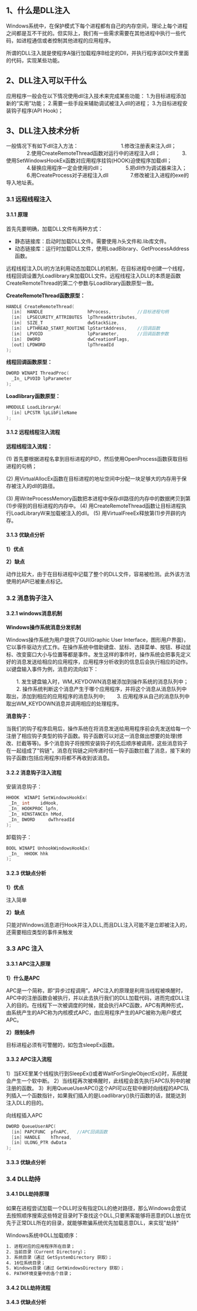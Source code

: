 ## 1、什么是DLL注入

Windows系统中，在保护模式下每个进程都有自己的内存空间，理论上每个进程之间都是互不干扰的。但实际上，我们有一些需求需要在其他进程中执行一些代码，如进程通信或者控制其他进程的应用程序。

所谓的DLL注入就是使程序A强行加载程序B给定的Dll，并执行程序该Dll文件里面的代码，实现某些功能。

## 2、DLL注入可以干什么

应用程序一般会在以下情况使用dll注入技术来完成某些功能：
	1.为目标进程添加新的“实用”功能；
	2.需要一些手段来辅助调试被注入dll的进程；
	3.为目标进程安装钩子程序(API Hook)；

## 3、DLL注入技术分析

一般情况下有如下dll注入方法：　　　　
　　　　1.修改注册表来注入dll；
　　　　2.使用CreateRemoteThread函数对运行中的进程注入dll；
　　　　3.使用SetWindowsHookEx函数对应用程序挂钩(HOOK)迫使程序加载dll；
　　　　4.替换应用程序一定会使用的dll；
　　　　5.把dll作为调试器来注入；
　　　　6.用CreateProcess对子进程注入dll
　　　　7.修改被注入进程的exe的导入地址表。

### 3.1 远程线程注入

#### 3.1.1 原理

首先先要明确，加载DLL文件有两种方式：

- 静态链接库：启动时加载DLL文件。需要使用.h头文件和.lib库文件。
- 动态链接库：运行时加载DLL文件，使用LoadBibrary、GetProcessAddress函数。

远程线程注入DLl的方法利用动态加载DLL的机制，在目标进程中创建一个线程，线程回调设置为Loadlibrary来加载DLL文件。远程线程注入DLL的本质是函数CreateRemoteThread的第二个参数与Loadlibrary函数原型一致。

**CreateRemoteThread函数原型：**

```c++
HANDLE CreateRemoteThread(
  [in]  HANDLE                 hProcess,          //目标进程句柄
  [in]  LPSECURITY_ATTRIBUTES  lpThreadAttributes,
  [in]  SIZE_T                 dwStackSize,
  [in]  LPTHREAD_START_ROUTINE lpStartAddress,    //回调函数
  [in]  LPVOID                 lpParameter,       //回调函数参数
  [in]  DWORD                  dwCreationFlags,
  [out] LPDWORD                lpThreadId
);
```

**线程回调函数原型：**

```c++
DWORD WINAPI ThreadProc(
  _In_ LPVOID lpParameter
);
```

**Loadlibrary函数原型：**

```c++
HMODULE LoadLibraryA(
  [in] LPCSTR lpLibFileName
);
```

#### 3.1.2 远程线程注入流程

**远程线程注入流程：**

(1) 首先要根据进程名拿到目标进程的PID，然后使用OpenProcess函数获取目标进程的句柄；

(2) 用VirtualAllocEx函数在目标进程的地址空间中分配一块足够大的内存用于保存被注入的dll的路径。

(3) 用WriteProcessMemory函数把本进程中保存dll路径的内存中的数据拷贝到第(1)步得到的目标进程的内存中。
(4) 用CreateRemoteThread函数让目标进程执行LoadLibraryW来加载被注入的dll。
(5) 用VirtualFreeEx释放第(1)步开辟的内存。
　　

#### 3.1.3 优缺点分析

**1）优点**

**2）缺点**

动作比较大，由于在目标进程中记载了整个的DLL文件，容易被检测。此外该方法使用的API已被重点标记。

### 3.2 消息钩子注入

#### 3.2.1 windows消息机制

**Windows操作系统消息分发机制**

Windows操作系统为用户提供了GUI(Graphic User Interface，图形用户界面)，它以事件驱动方式工作。在操作系统中借助键盘、鼠标、选择菜单、按钮、移动鼠标、改变窗口大小与位置等都是事件。发生这样的事件时，操作系统会把事先定义好的消息发送给相应的应用程序，应用程序分析收到的信息后会执行相应的动作。以键盘输入事件为例，消息的流向如下：

  　　1. 发生键盘输入时，WM_KEYDOWN消息被添加到操作系统的消息队列中；
    　　2. 操作系统判断这个消息产生于哪个应用程序，并将这个消息从消息队列中取出，添加到相应的应用程序的消息队列中;
      　　3. 应用程序从自己的消息队列中取出WM_KEYDOWN消息并调用相应的处理程序。



**消息钩子：**

当我们的钩子程序启用后，操作系统在将消息发送给用用程序前会先发送给每一个注册了相应钩子类型的钩子函数。钩子函数可以对这一消息做出想要的处理(修改、拦截等等)。多个消息钩子将按照安装钩子的先后顺序被调用，这些消息钩子在一起组成了"钩链"。消息在钩链之间传递时任一钩子函数拦截了消息，接下来的钩子函数(包括应用程序)将都不再收到该消息。



#### 3.2.2 消息钩子注入流程

安装消息钩子：

```c++
HHOOK  WINAPI SetWindowsHookEx(
 _In_ int    idHook,
 _In_ HOOKPROC lpfn,
 _In_ HINSTANCEn hMod,
 _In_ DWORD     dwThreadId
);
```

卸载钩子：

```C++
BOOL WINAPI UnhookWindowsHookEx(
 _In_  HHOOK hhk
);
```



#### 3.2.3 优缺点分析

**1）优点**

注入简单

**2）缺点**

只能对Windows消息进行Hook并注入DLL,而且DLL注入可能不是立即被注入的，还需要相应类型的事件来触发





### 3.3 APC 注入

#### 3.3.1 APC注入原理

**1）什么是APC**

APC是一个简称，即“异步过程调用”。APC注入的原理是利用当线程被唤醒时，APC中的注册函数会被执行，并以此去执行我们的DLL加载代码，进而完成DLL注入的目的。在线程下一次被调度的时候，就会执行APC函数，APC有两种形式，由系统产生的APC称为内核模式APC，由应用程序产生的APC被称为用户模式APC。

**2）限制条件**

目标进程必须有可警醒的，如包含sleepEx函数。

#### 3.3.2 APC注入流程

 1）当EXE里某个线程执行到SleepEx()或者WaitForSingleObjectEx()时，系统就会产生一个软中断。
 2）当线程再次被唤醒时，此线程会首先执行APC队列中的被注册的函数。
 3）利用QueueUserAPC()这个API可以在软中断时向线程的APC队列插入一个函数指针，如果我们插入的是Loadlibrary()执行函数的话，就能达到注入DLL的目的。



向线程插入APC

```C++
DWORD QueueUserAPC(
  [in] PAPCFUNC  pfnAPC,   //APC回调函数
  [in] HANDLE    hThread,
  [in] ULONG_PTR dwData
);
```

#### 3.3.3 优缺点分析



### 3.4 DLL劫持

#### 3.4.1 DLL劫持原理

如果在进程尝试加载一个DLL时没有指定DLL的绝对路径，那么Windows会尝试去按照顺序搜索这些特定目录时下查找这个DLL,只要黑客能够将恶意的DLL放在优先于正常DLL所在的目录，就能够欺骗系统优先加载恶意DLL，来实现"劫持"

Windows系统中DLL加载顺序：

```bash
1. 进程对应的应用程序所在目录；
2. 当前目录（Current Directory）；
3. 系统目录（通过 GetSystemDirectory 获取）；
4. 16位系统目录；
5. Windows目录（通过 GetWindowsDirectory 获取）；
6. PATH环境变量中的各个目录；
```



#### 3.4.2 DLL劫持流程

#### 3.4.3 优缺点分析

